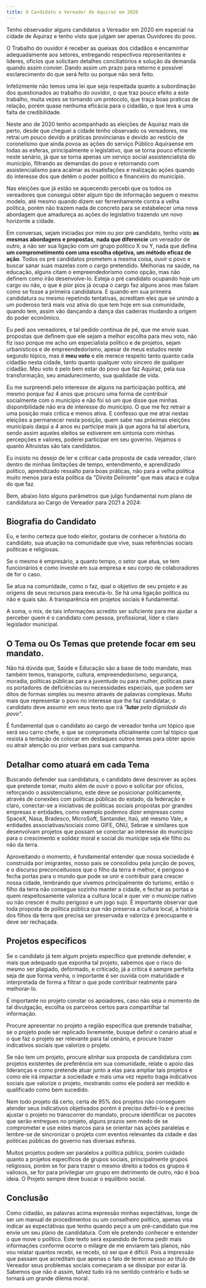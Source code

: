 ```yaml
---
title: O Candidato a Vereador de Aquiraz em 2020
---
```


Tenho observador alguns candidatos a Vereador em 2020 em especial na cidade de Aquiraz e tenho visto que julgam ser apenas Ouvidores do povo.

<!--more-->

O Trabalho do ouvidor é receber as queixas dos cidadãos e encaminhar adequadamente aos setores, entregando respectivos representantes e lideres, oficios que solicitam detalhes conciliatórios e solução da demanda quando assim convier. Dando assim um prazo para retorno e possível esclarecimento do que será feito ou porque não será feito.

Infelizmente não temos uma lei que seja respeitada quanto a subordinação dos questionados ao trabalho do ouvidor, o que traz pouco efeito a este trabalho, muita vezes se tornando um protocolo, que traça boas praticas de relação, porém quase nenhuma eficácia para o cidadão, o que leva a uma falta de credibilidade.

Neste ano de 2020 tenho acompanhado as eleições de Aquiraz mais de perto, desde que cheguei a cidade tenho observado os vereadores, me retrai um pouco devido a práticas provincianas e devido ao resticio de coronelismo que ainda povoa as ações do serviço Público Aquiraense em todas as esferas, principalmente o legislativo, que se torna pouco eficiente neste senário, já que se torna apenas um serviço social assistencialista do município, filtrando as demandas do povo e retornando com assistencialismo para acalmar as insatisfações e realização ações quando do interesse dos que detêm o poder politico e financeiro do município.

Nas eleições que já estão se aquecendo percebi que os todos os vereadores que consegui obter algum tipo de informação seguem o mesmo modelo, até mesmo quando dizem ser ferrenhamente contra a velha politica, porém não trazem nada de concreto para se estabelecer uma nova abordagem que amadureça as ações do legislativo trazendo um novo horizonte a cidade.

Em conversas, sejam iniciadas por mim ou por pré candidato, tenho visto **as mesmas abordagens e propostas**, **nada que diferencie** um vereador de outro, a não ser sua ligação com um grupo politico X ou Y, nada que defina **um comprometimento com uma escolha objetiva, um método eficaz de ação**. Todos os pré candidatos prometem a mesma coisa, _ouvir_ o povo e buscar sanar suas mazelas com o cargo pretendido. Melhorias na saúde, na educação, alguns citam o empreendedorismo como opção, mas não definem como irão desenvolve-lo. Esteja o pré candidato ocupando hoje um cargo ou não, o que é pior pios já ocupa o cargo faz alguns anos mas falam como se fosse a primeira candidatura. E quando em sua primeira candidatura ou mesmo repetindo tentativas, acreditam eles que se unindo a um poderoso terá mais voz ativa do que tem hoje em sua comunidade, quando tem, assim vão dançando a dança das cadeiras mudando a origem do poder econômico.

Eu pedi aos vereadores, e tal pedido continua de pé, que me envie suas propostas que definem que ele sejam a melhor escolha para meu voto, não fiz isso porque me acho um especialista politico e de projetos, sejam urbanísticos e de empreendedorismo, apesar de meus estudos neste segundo tópico, mas é **meu voto** e ele merece respeito tanto quanto cada cidadão nesta cidade, tanto quanto qualquer voto sincero de qualquer cidadão. Meu voto é pelo bem estar do povo que faz Aquiraz, pela sua transformação, seu amadurecimento, sua qualidade de vida.

Eu me surpreendi pelo interesse de alguns na participação politica, até mesmo porque faz 4 anos que procuro uma forma de contribuir socialmente com o município e não foi só um que disse que minhas disponibilidade não era de interesse do município. O que me fez retrair a uma posição mais critica e menos ativa. E confesso que me atrai nestas eleições a permanecer nesta posição, quem sabe nas próximas eleições municipais daqui a 4 anos eu participe mais já que agora há tal abertura, sendo assim aqueles eleitos se estiverem em sintonia com minhas percepções e valores, poderei participar em seu governo. Vejamos o quanto Altruístas são tais candidatos.

Eu insisto no desejo de ler e criticar cada proposta de cada vereador, claro dentro de minhas limitações de tempo, entendimento, e aprendizado político, aprendizado ressalto para boas práticas, não para a velha política muito menos para esta política da _"Direita Delirante"_ que mais ataca e culpa do que faz.

Bem, abaixo listo alguns parâmetros que julgo fundamental num plano de candidatura ao Cargo de Vereador para 2021 a 2024:

## Biografia do Candidato

Eu, e tenho certeza que todo eleitor, gostaria de conhecer a história do candidato, sua atuação na comunidade que vive, suas referências sociais polìticas e religiosas. 

Se o mesmo é empresário, a quanto tempo, o setor que atua, se tem funcionários e como investe em sua empresa e seu corpo de colaboradores de for o caso.

Se atua na comunidade, como o faz, qual o objetivo de seu projeto e as origens de seus recursos para executa-lo. Se há uma ligação política ou não e quais são. A transparência em projetos sociais é fundamental.

A soma, o mix, de tais informações acredito ser suficiente para me ajudar a perceber quem é o candidato com pessoa, profissional, líder e claro legislador municipal.

## O Tema ou Os Temas que pretende focar em seu mandato.

Não há dúvida que, Saúde e Educação são a base de todo mandato, mas também temos, transporte, cultura, empreendedorismo, segurança, moradia, politicas públicas para a juventude ou para mulher, politicas para os portadores de deficiências ou necessidades especiais, que podem ser ditos de formas simples ou mesmo através de palavras complexas. Muito mais que representar o povo no interesse que lhe faz candidatar, o candidato deve assumir em seus texto que irá _"**lutar** pela dignidade do povo"_.

É fundamental que o candidato ao cargo de vereador tenha um tópico que será seu carro chefe, e que se comprometa oficialmente com tal tópico que resista a tentação de colocar em destaques outros temas para obter apoio ou atrair atenção ou pior verbas para sua campanha.

## Detalhar como atuará em cada Tema

Buscando defender sua candidatura, o candidato deve descrever as ações que pretende tomar, muito além de ouvir o povo e solicitar por oficios, reforçando o assistencialismo, este deve se posicionar politicamente, através de conexões com politicas públicas do estado, da federação e claro, conectar-se a iniciativas de politicas sociais propostas por grandes empresas e entidades, como exemplo podemos dizer empresas como SpaceX, Nasa, Bradesco, MicroSoft, Santander, Itaú, até mesmo Vale, e entidades associativas/sociais como GIFE, ONU, Sebrae e similares que desenvolvam projetos que possam se conectar ao interesse do município para o crescimento e solidez moral e social do munícipe seja ele filho ou não da terra.

Aproveitando o momento, é fundamental entender que nossa sociedade é construída por imigrantes, nosso pais se consolidou pela junção de povos, e o discurso preconceituosos que o filho da terra é melhor, é perigoso e fecha portas para o mundo que pode se unir e contribuir para crescer nossa cidade, lembrando que vivemos principalmente do turismo, então o filho da terra não consegue sozinho manter a cidade, e fechar as portas a quem respeitosamente valoriza a cultura local e quer ver o munícipe nativo ou não crescer é muito perigoso e um jogo sujo. É importante observar que toda proposta de política pública que não preserva a cultura local, a história dos filhos da terra que precisa ser preservada e valoriza é preocupante e deve ser rechaçada.

## Projetos específicos

Se o candidato já tem algum projeto específico que pretende defender, e mais que adequado que exponha tal projeto, sabemos que o risco do mesmo ser plagiado, deformado, e criticado, já a critica é sempre perfeita seja de que forma venha, o importante é ser ouvida com maturidade e interpretada de forma a filtrar o que pode contribuir realmente para melhorar-lo.

É importante no projeto constar os apoiadores, caso não seja o momento de tal divulgação, escolha os parceiros certos para compartilhar tal informação.

Procure apresentar no projeto a região especifica que pretende trabalhar, se o projeto pode ser replicado livremente, busque definir o cenário atual e o que faz o projeto ser relevante para tal cenário, e procure trazer indicatívos sociais que valorize o projeto.

Se não tem um projeto, procure alinhar sua proposta de candidatura com projetos existentes de preferência em sua comunidade, relate o apoio das lideranças e como pretende atuar junto a elas para ampliar tais projetos e como ele irá impactar a sociedade e mais uma vez repeito traga indicativos sociais que valorize o projeto, mostrando como ele poderá ser medido e qualificado como bem sucedido.

Nem todo projeto dá certo, certa de 95% dos projetos não conseguem atender seus indicativos objetivados porém é preciso defini-lo e é preciso ajustar o projeto no transcorrer do mandato, procure identificar os pacotes que serão entregues no projeto, alguns prazos sem medo de se comprometer e use estes marcos para se orientar nas ações paralelas e lembre-se de sincronizar o projeto com eventos relevantes da cidade e das politicas públicas do governo nas diversas esferas.

Muitos projetos podem ser paralelos a política pública, porém cuidado quanto a projetos específicos de grupos sociais, principalmente grupos religiosos, porém se for para trazer o mesmo direito a todos os grupos é valiosos, se for para privilegiar um grupo em detrimento de outro, não é boa ideia. O Projeto sempre deve buscar o equilíbrio social.

## Conclusão

Como cidadão, as palavras acima expressão minhas expectátivas, longe de ser um manual de procedimentos ou um conselheiro político, apenas visa indicar as expectátivas que tenho quando peço a um pré-candidato que me envie um seu plano de candidatura. Com ele pretendo conhecer e entender o que move o político. Este texto será expandido de forma pedir mais informações conforme ocorre o milagre de me enviarem tais planos, não vou relatar quantos recebi, se recebi, só sei que é difícil. Pois a impressão que passam que acreditam que apenas o fato de terem acesso ao título de Vereador seus problemas sociais começaram a se dissipar por estar lá. Sabemos que não é assim, talvez tudo irá no sentido contrário e tudo se tornará um grande dilema moral.